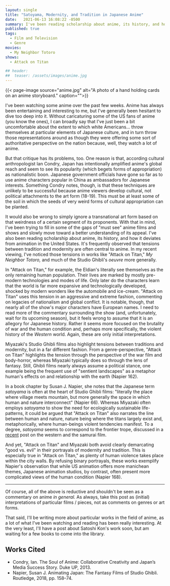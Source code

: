 ```yaml
---
layout: single
title: "Satoyama, Modernity, and Tradition in Japanese Anime"
date:   2021-06-13 16:08:22 -0500
summary: I've been reading scholarship about anime, its history, and how it deviates from animation in the United States. It's frequently observed that tensions between tradition and modernity are often central to anime. In my recent viewing, I've noticed those tensions in works like *Attack on Titan*, *My Neighbor Totoro,* and much of the Studio Ghibli *oeuvre* more generally.
published: true
tags:
  - Film and Television
  - Genre
movies:
  - My Neighbor Totoro
shows:
  - Attack on Titan

## header:
##  teaser: /assets/images/anime.jpg
---
```


{{< page-image source="anime.jpg" alt="A photo of a hand holding cards on an anime storyboard." caption="">}}

I've been watching some anime over the past few weeks. Anime has always been entertaining and interesting to me, but I've generally been hesitant to dive too deep into it. Without caricaturing some of the US fans of anime (you know the ones), I can broadly say that I've just been a bit uncomfortable about the extent to which white Americans... throw themselves at particular elements of Japanese culture, and in turn throw those representations around as though they were offering some sort of authoritative perspective on the nation because, well, they watch a lot of anime.

But that critique has its problems, too. One reason is that, according cultural anthropologist Ian Condry, Japan has intentionally amplified anime's global reach and seem to see its popularity (which begets forms of appropriation) as nationalistic boon. Japanese government officials have gone so far as to use anime characters popular in China as ambassadors for Japanese interests. Something Condry notes, though, is that these techniques are unlikely to be successful because anime viewers develop cultural, not political attachments to the art form (18-19). This must be at least some of the soil in which the seeds of very weird forms of cultural appropriation can be planted.

It would also be wrong to simply ignore a transnational art form based on that weirdness of a certain segment of its proponents. With that in mind, I've been trying to fill in some of the gaps of "must see" anime films and shows and slowly move toward a better understanding of its appeal. I've also been reading scholarship about anime, its history, and how it deviates from animation in the United States. It's frequently observed that tensions between tradition and modernity are often central to anime. In my recent viewing, I've noticed those tensions in works like "Attack on Titan," *My Neighbor Totoro,* and much of the Studio Ghibli's *oeuvre* more generally.

In "Attack on Titan," for example, the Eldian's literally see themselves as the only remaining human population. Their lives are marked by mostly pre-modern technologies and modes of life. Only later do the characters learn that the world is far more expansive and technologically developed, shocked by modern wonders like the automobile and ice-cream. "Attack on Titan" uses this tension in an aggressive and extreme fashion, commenting on legacies of nationalism and global conflict. It is notable, though, that nearly all of the show's major characters have European names. I need to read more of the commentary surrounding the show (and, unfortunately, wait for its upcoming season), but it feels wrong to assume that it is an allegory for Japanese history. Rather it seems more focused on the brutality of war and the human condition and, perhaps more specifically, the violent history of the *Western* world. Again, these are only initial interpretations.

Miyazaki's Studio Ghibli films also highlight tensions between traditions and modernity, but in a far different fashion. From a genre-perspective, "Attack on Titan" highlights the tension through the perspective of the war film and body-horror, whereas Miyazaki typically does so through the lens of fantasy. Still, Ghibli films nearly always assume a political stance, one example being the frequent use of "sentient landscapes" as a metaphor human's effects on and relationship with the earth (Napier 162).

In a book chapter by Susan J. Napier, she notes that the Japanese term *satoyama* is often at the heart of Studio Ghibli films: "literally the place where village meets mountain, but more generally the space in which human and nature interconnect" (Napier 66). Whereas Miyazaki often employs *satoyama* to show the need for ecologically sustainable life-patterns, it could be argued that "Attack on Titan" also narrates the line between human and nature, nature being where the titans largely exist and, metaphorically, where human-beings violent tendencies manifest. To a degree, *satoyama* seems to correspond to the frontier trope, discussed in a [recent](/film/masculinity-shane-and-yojimbo/) post on the western and the samurai film.

And yet, "Attack on Titan" and Miyazaki both avoid clearly demarcating "good vs. evil" in their portrayals of modernity and tradition. This is especially true in "Attack on Titan," as plenty of human violence takes place within the city walls. By refusing binary portrayals, these works exemplify Napier's observation that while US animation offers more manichean themes, Japanese animation studios, by contrast, often present more complicated views of the human condition (Napier 168).

-------------

Of course, all of the above is reductive and shouldn't be seen as a commentary on anime *in general.* As always, take this post as (initial) interpretations of particular films / pieces, not as comments on genres or art forms.

That said, I'll be writing more about particular works in the field of anime, as a lot of what I've been watching and reading has been really interesting. At the very least, I'll have a post about Satoshi Kon's work soon, but am waiting for a few books to come into the library.

## Works Cited

- Condry, Ian. The Soul of Anime: Collaborative Creativity and Japan’s Media Success Story. Duke UP, 2013.
- Napier, Susan J. Animating Japan: The Fantasy Films of Studio Ghibli. Routledge, 2018, pp. 158–74.
